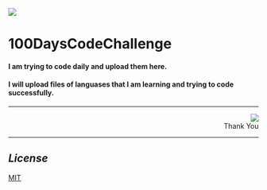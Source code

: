 ![](https://media.tenor.com/images/debc55820e6840c6267bbb43c72a3def/tenor.gif)
# 100DaysCodeChallenge
#### I am trying to code daily and upload them here.
#### I will upload files of languases  that I am learning and trying to code successfully.
<hr>
<div align="right">
<img src="https://media.tenor.com/images/838c313a22812b69ba1ba34eeabf8604/tenor.gif" >
<div align="right"> Thank You</div>
</div>
<hr>



## <i> License</i>

[MIT](https://choosealicense.com/licenses/mit/)

